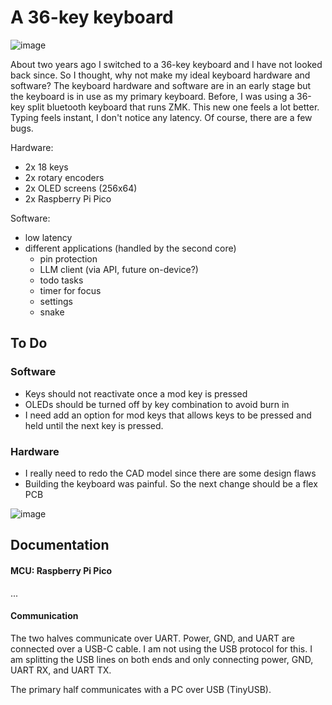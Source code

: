 # A 36-key keyboard

![image](https://github.com/user-attachments/assets/e31fcbec-2f39-4c12-afa5-1d07b3d8ed16)

About two years ago I switched to a 36-key keyboard and I have not looked back since. So I thought, why not make my ideal keyboard hardware and software? The keyboard hardware and software are in an early stage but the keyboard is in use as my primary keyboard. Before, I was using a 36-key split bluetooth keyboard that runs ZMK. This new one feels a lot better. Typing feels instant, I don't notice any latency. Of course, there are a few bugs.

Hardware:

- 2x 18 keys
- 2x rotary encoders
- 2x OLED screens (256x64)
- 2x Raspberry Pi Pico

Software:

- low latency
- different applications (handled by the second core)
  - pin protection
  - LLM client (via API, future on-device?)
  - todo tasks
  - timer for focus
  - settings
  - snake

## To Do
### Software
- Keys should not reactivate once a mod key is pressed
- OLEDs should be turned off by key combination to avoid burn in
- I need add an option for mod keys that allows keys to be pressed and held until the next key is pressed.
### Hardware
- I really need to redo the CAD model since there are some design flaws
- Building the keyboard was painful. So the next change should be a flex PCB

![image](https://github.com/user-attachments/assets/63e8ee09-758a-486f-83a5-53e620fe2eb0)

  ## Documentation

  #### MCU: Raspberry Pi Pico
  ...

  #### Communication
The two halves communicate over UART. Power, GND, and UART are connected over a USB-C cable. I am not using the USB protocol for this. I am splitting the USB lines on both ends and only connecting power, GND, UART RX, and UART TX.

The primary half communicates with a PC over USB (TinyUSB).
